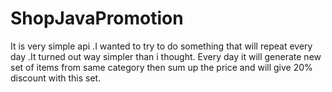 # ShopJavaPromotion
It is very simple api .I wanted to try to do something that will repeat every day .It turned out way simpler than i thought. Every day it will generate new set of items from same category then sum up the price and will give 20% discount with this set.
